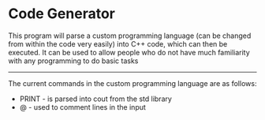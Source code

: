 # Code Generator

This program will parse a custom programming language (can be changed from within the code very easily) into C++ code, which can then
be executed.
It can be used to allow people who do not have much familiarity with any programming to do basic tasks

----

The current commands in the custom programming language are as follows:
* PRINT - is parsed into cout from the std library
* @ - used to comment lines in the input
